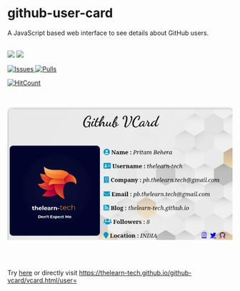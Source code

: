 # github-user-card
A JavaScript based web interface to see details about GitHub users.
<br>
<br>

![](https://img.shields.io/badge/Code-HTML_CSS_JS-pink)
![](https://img.shields.io/badge/Maintained-Yes-green)


<a href="https://github.com/thelearn-tech/github-user-card/issues">
      <img alt="Issues" src="https://img.shields.io/github/issues/thelearn-tech/github-user-card?color=0088ff" />
<a href="https://github.com/thelearn-tech/github-user-card/pulls">
      <img alt="Pulls" src="https://img.shields.io/github/issues-pr/thelearn-tech/github-user-card?color=0088ff" />


[![HitCount](http://hits.dwyl.com/thelearn-tech/github-vcard.svg)](http://hits.dwyl.com/thelearn-tech/github-vcard)


<br>

![](https://raw.githubusercontent.com/thelearn-tech/img/main/IMG_20220121_161512.jpg)

<br>
<br>

Try [here](https://thelearn-tech.github.io/github-vcard)
or directly visit https://thelearn-tech.github.io/github-vcard/vcard.html/user=
